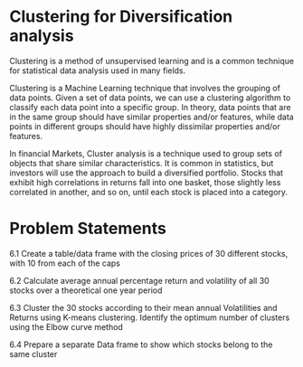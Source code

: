 # Clustering for Diversification analysis  

Clustering is a method of unsupervised learning and is a common technique for statistical data analysis used in many fields.  


Clustering is a Machine Learning technique that involves the grouping of data points. Given a set of data points, we can use a clustering algorithm to classify each data point into a specific group. In theory, data points that are in the same group should have similar properties and/or features, while data points in different groups should have highly dissimilar properties and/or features.  

In financial Markets, Cluster analysis is a technique used to group sets of objects that share similar characteristics. It is common in statistics, but investors will use the approach to build a diversified portfolio. Stocks that exhibit high correlations in returns fall into one basket, those slightly less correlated in another, and so on, until each stock is placed into a category.  

# Problem Statements  

6.1 Create a table/data frame with the closing prices of 30 different stocks, with 10 from each of the caps  

6.2 Calculate average annual percentage return and volatility of all 30 stocks over a theoretical one year period  

6.3 Cluster the 30 stocks according to their mean annual Volatilities and Returns using K-means clustering. Identify the optimum number of clusters using the Elbow curve method  

6.4 Prepare a separate Data frame to show which stocks belong to the same cluster  

